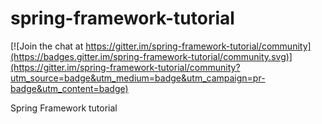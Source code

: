 # spring-framework-tutorial

[![Join the chat at https://gitter.im/spring-framework-tutorial/community](https://badges.gitter.im/spring-framework-tutorial/community.svg)](https://gitter.im/spring-framework-tutorial/community?utm_source=badge&utm_medium=badge&utm_campaign=pr-badge&utm_content=badge)

Spring Framework tutorial
